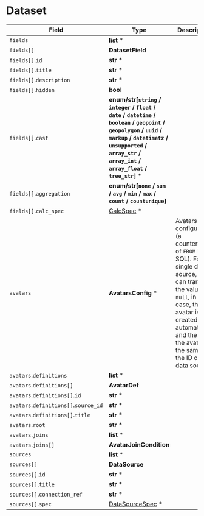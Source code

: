 # Dataset

| Field | Type | Description |
------|-----|----------
| `fields` | **list** * |
| `fields[]` | **DatasetField** |
| `fields[]`.`id` | **str** * |
| `fields[]`.`title` | **str** * |
| `fields[]`.`description` | **str** * |
| `fields[]`.`hidden` | **bool** |
| `fields[]`.`cast` | **enum/str[`string` / `integer` / `float` / `date` / `datetime` / `boolean` / `geopoint` / `geopolygon` / `uuid` / `markup` / `datetimetz` / `unsupported` / `array_str` / `array_int` / `array_float` / `tree_str`]** * |
| `fields[]`.`aggregation` | **enum/str[`none` / `sum` / `avg` / `min` / `max` / `count` / `countunique`]** |
| `fields[]`.`calc_spec` | [CalcSpec](CalcSpec.md) * |
| `avatars` | **AvatarsConfig** * | Avatars configuration (a counterpart of `FROM` in SQL). For a single data source, you can transmit the value `null`, in this case, the avatar is created automatically and the ID of the avatar is the same as the ID of the data source. |
| `avatars`.`definitions` | **list** * |
| `avatars`.`definitions[]` | **AvatarDef** |
| `avatars`.`definitions[]`.`id` | **str** * |
| `avatars`.`definitions[]`.`source_id` | **str** * |
| `avatars`.`definitions[]`.`title` | **str** * |
| `avatars`.`root` | **str** * |
| `avatars`.`joins` | **list** * |
| `avatars`.`joins[]` | **AvatarJoinCondition** |
| `sources` | **list** * |
| `sources[]` | **DataSource** |
| `sources[]`.`id` | **str** * |
| `sources[]`.`title` | **str** * |
| `sources[]`.`connection_ref` | **str** * |
| `sources[]`.`spec` | [DataSourceSpec](DataSourceSpec.md) * |
